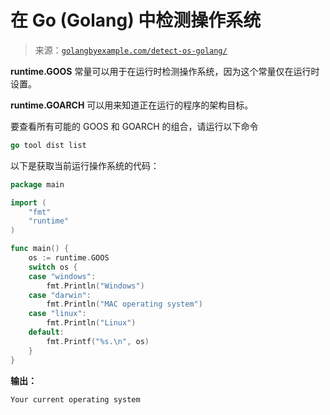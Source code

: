 <!--yml

类别：未分类

日期：2024-10-13 06:10:27

-->

# 在 Go (Golang) 中检测操作系统

> 来源：[`golangbyexample.com/detect-os-golang/`](https://golangbyexample.com/detect-os-golang/)

**runtime.GOOS** 常量可以用于在运行时检测操作系统，因为这个常量仅在运行时设置。

**runtime.GOARCH** 可以用来知道正在运行的程序的架构目标。

要查看所有可能的 GOOS 和 GOARCH 的组合，请运行以下命令

```go
go tool dist list
```

以下是获取当前运行操作系统的代码：

```go
package main

import (
    "fmt"
    "runtime"
)

func main() {
    os := runtime.GOOS
    switch os {
    case "windows":
        fmt.Println("Windows")
    case "darwin":
        fmt.Println("MAC operating system")
    case "linux":
        fmt.Println("Linux")
    default:
        fmt.Printf("%s.\n", os)
    }
}
```

**输出：**

```go
Your current operating system
```
